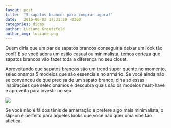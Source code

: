 ```yaml
---
layout: post
title:  "5 sapatos brancos para comprar agora!"
date:   2016-06-03 17:31:20 -0300
categories: dicas
author: Luciane Kreutzfeld
author_img: luciane.png
---
```

Quem diria que um par de sapatos brancos conseguiria deixar um look tão cool? E se você adora um estilo casual ou minimalista, temos certeza que sapatos brancos vão fazer toda a diferença no seu closet.

Aproveitando que sapatos brancos são um trend super quente no momento, selecionamos 5 modelos que são essenciais no armário. Se você ainda não se convenceu de que precisa de um sapato branco, olha só essas inspirações que selecionamos e descubra quais são os modelos must-have e aproveita para investir no seu:

![](http://img.modait.com.br/blogit/99dea909f3.jpg)

Se você não é fã dos tênis de amarração e prefere algo mais minimalista, o slip-on é perfeito para aqueles looks que você não quer uma vibe tão atlética.
